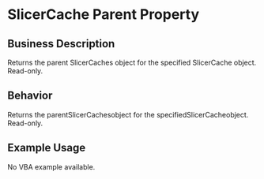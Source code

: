 # SlicerCache Parent Property

## Business Description
Returns the parent SlicerCaches object for the specified SlicerCache object. Read-only.

## Behavior
Returns the parentSlicerCachesobject for the specifiedSlicerCacheobject. Read-only.

## Example Usage
No VBA example available.